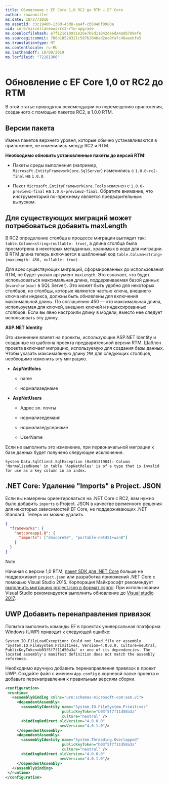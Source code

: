 ```yaml
---
title: Обновление с EF Core 1,0 RC2 до RTM — EF Core
author: rowanmiller
ms.date: 10/27/2016
ms.assetid: c3c1940b-136d-45d8-aa4f-cb5040f8980a
uid: core/miscellaneous/rc2-rtm-upgrade
ms.openlocfilehash: e7f121d18931e26e7b5d11842da6da4a9b789efe
ms.sourcegitcommit: 708b18520321c587b2046ad2ea9fa7c48aeebfe5
ms.translationtype: MT
ms.contentlocale: ru-RU
ms.lasthandoff: 10/09/2019
ms.locfileid: "72181366"
---
```

# <a name="upgrading-from-ef-core-10-rc2-to-rtm"></a>Обновление с EF Core 1,0 от RC2 до RTM

В этой статье приводятся рекомендации по перемещению приложения, созданного с помощью пакетов RC2, в 1.0.0 RTM.

## <a name="package-versions"></a>Версии пакета

Имена пакетов верхнего уровня, которые обычно устанавливаются в приложение, не изменились между RC2 и RTM.

**Необходимо обновить установленные пакеты до версий RTM:**

* Пакеты среды выполнения (например, `Microsoft.EntityFrameworkCore.SqlServer`) изменились с `1.0.0-rc2-final` на `1.0.0`.

* Пакет `Microsoft.EntityFrameworkCore.Tools` изменен с `1.0.0-preview1-final` на `1.0.0-preview2-final`. Обратите внимание, что инструментарий по-прежнему является предварительным выпуском.

## <a name="existing-migrations-may-need-maxlength-added"></a>Для существующих миграций может потребоваться добавить maxLength

В RC2 определение столбца в процессе миграции выглядит так: `table.Column<string>(nullable: true)`, а длина столбца была просмотрена в некоторых метаданных, хранимых в коде для миграции. В RTM длина теперь включается в шаблонный код `table.Column<string>(maxLength: 450, nullable: true)`.

Для всех существующих миграций, сформированных до использования RTM, не будет указан аргумент `maxLength`. Это означает, что будет использоваться максимальная длина, поддерживаемая базой данных (`nvarchar(max)` в SQL Server). Это может быть удобно для некоторых столбцов, но столбцы, которые являются частью ключа, внешнего ключа или индекса, должны быть обновлены для включения максимальной длины. По соглашению 450 — это максимальная длина, используемая для ключей, внешних ключей и индексированных столбцов. Если вы явно настроили длину в модели, вместо нее следует использовать эту длину.

**ASP.NET Identity**

Это изменение влияет на проекты, использующие ASP.NET Identity и созданные из шаблона проекта предварительной версии RTM. Шаблон проекта включает миграцию, используемую для создания базы данных. Чтобы указать максимальную длину `256` для следующих столбцов, необходимо изменить эту миграцию.

*  **AspNetRoles**

    * name

    * нормализеднаме

*  **AspNetUsers**

   * Адрес эл. почты

   * нормализедемаил

   * нормализедусернаме

   * UserName

Если не выполнить это изменение, при первоначальной миграции к базе данных будет получено следующее исключение.

```console
System.Data.SqlClient.SqlException (0x80131904): Column 'NormalizedName' in table 'AspNetRoles' is of a type that is invalid for use as a key column in an index.
```

## <a name="net-core-remove-imports-in-projectjson"></a>.NET Core: Удаление "Imports" в Project. JSON

Если вы намерены ориентироваться на .NET Core с RC2, вам нужно было добавить `imports` в Project. JSON в качестве временного решения для некоторых зависимостей EF Core, не поддерживающих .NET Standard. Теперь их можно удалить.

``` json
{
  "frameworks": {
    "netcoreapp1.0": {
      "imports": ["dnxcore50", "portable-net451+win8"]
    }
  }
}
```

> [!NOTE]  
> Начиная с версии 1,0 RTM, [пакет SDK для .NET Core](https://www.microsoft.com/net/download/core) больше не поддерживает `project.json` или разработка приложений .NET Core с помощью Visual Studio 2015. Корпорация Майкрософт рекомендует [выполнить миграцию project.json в формат csproj](https://docs.microsoft.com/dotnet/articles/core/migration/). При использовании Visual Studio рекомендуется выполнить обновление до [Visual studio 2017](https://www.visualstudio.com/downloads/).

## <a name="uwp-add-binding-redirects"></a>UWP Добавить перенаправления привязок

Попытка выполнить команды EF в проектах универсальная платформа Windows (UWP) приводит к следующей ошибке:

```console
System.IO.FileLoadException: Could not load file or assembly 'System.IO.FileSystem.Primitives, Version=4.0.0.0, Culture=neutral, PublicKeyToken=b03f5f7f11d50a3a' or one of its dependencies. The located assembly's manifest definition does not match the assembly reference.
```

Необходимо вручную добавить перенаправления привязок в проект UWP. Создайте файл с именем `App.config` в корневой папке проекта и добавьте перенаправления к правильным версиям сборки.

```xml
<configuration>
 <runtime>
   <assemblyBinding xmlns="urn:schemas-microsoft-com:asm.v1">
     <dependentAssembly>
       <assemblyIdentity name="System.IO.FileSystem.Primitives"
                         publicKeyToken="b03f5f7f11d50a3a"
                         culture="neutral" />
       <bindingRedirect oldVersion="4.0.0.0"
                        newVersion="4.0.1.0"/>
     </dependentAssembly>
     <dependentAssembly>
       <assemblyIdentity name="System.Threading.Overlapped"
                         publicKeyToken="b03f5f7f11d50a3a"
                         culture="neutral" />
       <bindingRedirect oldVersion="4.0.0.0"
                        newVersion="4.0.1.0"/>
     </dependentAssembly>
   </assemblyBinding>
 </runtime>
</configuration>
```
